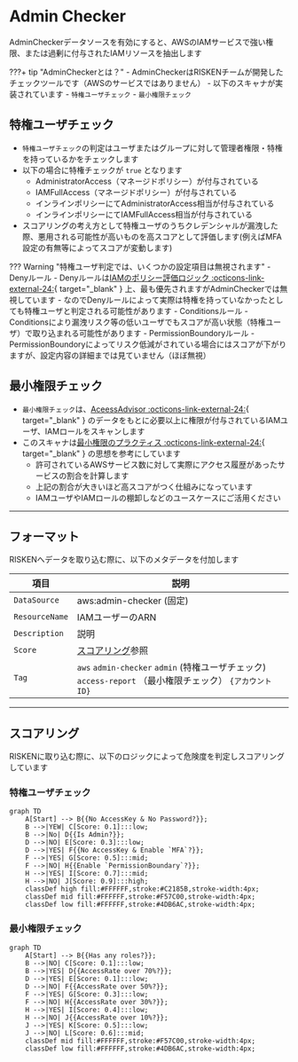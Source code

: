 # Admin Checker

AdminCheckerデータソースを有効にすると、AWSのIAMサービスで強い権限、または過剰に付与されたIAMリソースを抽出します

???+ tip "AdminCheckerとは？"
    - AdminCheckerはRISKENチームが開発したチェックツールです（AWSのサービスではありません）
    - 以下のスキャナが実装されています
        - `特権ユーザチェック`
        - `最小権限チェック`

## 特権ユーザチェック

- `特権ユーザチェック`の判定はユーザまたはグループに対して管理者権限・特権を持っているかをチェックします
- 以下の場合に特権チェックが `true` となります
    - AdministratorAccess（マネージドポリシー）が付与されている
    - IAMFullAccess（マネージドポリシー）が付与されている
    - インラインポリシーにてAdministratorAccess相当が付与されている
    - インラインポリシーにてIAMFullAccess相当が付与されている
- スコアリングの考え方として特権ユーザのうちクレデンシャルが漏洩した際、悪用される可能性が高いものを高スコアとして評価します(例えばMFA設定の有無等によってスコアが変動します)

??? Warning "特権ユーザ判定では、いくつかの設定項目は無視されます"
    - Denyルール
        - Denyルールは[IAMのポリシー評価ロジック :octicons-link-external-24:](https://docs.aws.amazon.com/IAM/latest/UserGuide/reference_policies_evaluation-logic.html){ target="_blank" } 上、最も優先されますがAdminCheckerでは無視しています
        - なのでDenyルールによって実際は特権を持っていなかったとしても特権ユーザと判定される可能性があります
    - Conditionsルール
        - Conditionsにより漏洩リスク等の低いユーザでもスコアが高い状態（特権ユーザ）で取り込まれる可能性があります
    - PermissionBoundoryルール
        - PermissionBoundoryによってリスク低減がされている場合にはスコアが下がりますが、設定内容の詳細までは見ていません（ほぼ無視）

## 最小権限チェック

- `最小権限チェック`は、[AceessAdvisor :octicons-link-external-24:](https://docs.aws.amazon.com/IAM/latest/UserGuide/access_policies_access-advisor-view-data.html){ target="_blank" } のデータをもとに必要以上に権限が付与されているIAMユーザ、IAMロールをスキャンします
- このスキャナは[最小権限のプラクティス :octicons-link-external-24:](https://docs.aws.amazon.com/IAM/latest/UserGuide/best-practices.html){ target="_blank" } の思想を参考にしています
    - 許可されているAWSサービス数に対して実際にアクセス履歴があったサービスの割合を計算します
    - 上記の割合が大きいほど高スコアがつく仕組みになっています
    - IAMユーザやIAMロールの棚卸しなどのユースケースにご活用ください


---

## フォーマット

RISKENへデータを取り込む際に、以下のメタデータを付加します

| 項目           | 説明                                                                                                     |
| -------------- | -------------------------------------------------------------------------------------------------------- |
| `DataSource`   | aws:admin-checker (固定)                                                                                 |
| `ResourceName` | IAMユーザーのARN                                                                                         |
| `Description`  | 説明                                                                                                     |
| `Score`        | [スコアリング](/aws/adminchecker/#_4)参照                                                                |
| `Tag`          | `aws` `admin-checker` `admin` (特権ユーザチェック) `access-report` （最小権限チェック） `{アカウントID}` |

---

## スコアリング

RISKENに取り込む際に、以下のロジックによって危険度を判定しスコアリングしています

### 特権ユーザチェック

```mermaid
graph TD
    A[Start] --> B{{No AccessKey & No Password?}};
    B -->|YEW| C[Score: 0.1]:::low;
    B -->|No| D{{Is Admin?}};
    D -->|NO| E[Score: 0.3]:::low;
    D -->|YES| F{{No AccessKey & Enable `MFA`?}};
    F -->|YES| G[Score: 0.5]:::mid;
    F -->|NO| H{{Enable `PermissionBoundary`?}};
    H -->|YES| I[Score: 0.7]:::mid;
    H -->|NO| J[Score: 0.9]:::high;
    classDef high fill:#FFFFFF,stroke:#C2185B,stroke-width:4px;
    classDef mid fill:#FFFFFF,stroke:#F57C00,stroke-width:4px;
    classDef low fill:#FFFFFF,stroke:#4DB6AC,stroke-width:4px;
```

### 最小権限チェック

```mermaid
graph TD
    A[Start] --> B{{Has any roles?}};
    B -->|NO| C[Score: 0.1]:::low;
    B -->|YES| D{{AccessRate over 70%?}};
    D -->|YES| E[Score: 0.1]:::low;
    D -->|NO| F{{AccessRate over 50%?}};
    F -->|YES| G[Score: 0.3]:::low;
    F -->|NO| H{{AccessRate over 30%?}};
    H -->|YES| I[Score: 0.4]:::low;
    H -->|NO| J{{AccessRate over 10%?}};
    J -->|YES| K[Score: 0.5]:::low;
    J -->|NO| L[Score: 0.6]:::mid;
    classDef mid fill:#FFFFFF,stroke:#F57C00,stroke-width:4px;
    classDef low fill:#FFFFFF,stroke:#4DB6AC,stroke-width:4px;
```
